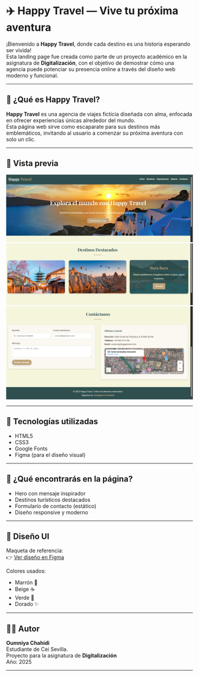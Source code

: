 # ✈️ Happy Travel — Vive tu próxima aventura

¡Bienvenido a **Happy Travel**, donde cada destino es una historia esperando ser vivida!  
Esta landing page fue creada como parte de un proyecto académico en la asignatura de **Digitalización**, con el objetivo de demostrar cómo una agencia puede potenciar su presencia online a través del diseño web moderno y funcional.

---

## 🌟 ¿Qué es Happy Travel?

**Happy Travel** es una agencia de viajes ficticia diseñada con alma, enfocada en ofrecer experiencias únicas alrededor del mundo.  
Esta página web sirve como escaparate para sus destinos más emblemáticos, invitando al usuario a comenzar su próxima aventura con solo un clic.

---

## 📸 Vista previa

![Inicio](imagenes/1.png) ![Destinos](imagenes/2.png) ![Contacto](imagenes/3.png)

---

## 🔧 Tecnologías utilizadas

- HTML5
- CSS3
- Google Fonts
- Figma (para el diseño visual)

---

## 🧭 ¿Qué encontrarás en la página?

- Hero con mensaje inspirador
- Destinos turísticos destacados
- Formulario de contacto (estático)
- Diseño responsive y moderno

---

## 🎨 Diseño UI

Maqueta de referencia:  
👉 [Ver diseño en Figma](https://www.figma.com/design/ICYbKjj5x5GyatR2kHAgIv/HappyTravel--Copy-?node-id=0-1&m=dev&t=As4cMO85yXScDAOb-1)

Colores usados:
- Marrón 🍂
- Beige ☕
- Verde 🌿
- Dorado ✨

---

## 🧑‍💻 Autor

**Oumniya Chahidi**  
Estudiante de Cei Sevilla.  
Proyecto para la asignatura de **Digitalización**  
Año: 2025

---
